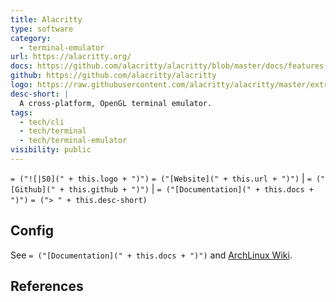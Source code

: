 ```yaml
---
title: Alacritty
type: software
category:
  - terminal-emulator
url: https://alacritty.org/
docs: https://github.com/alacritty/alacritty/blob/master/docs/features.md
github: https://github.com/alacritty/alacritty
logo: https://raw.githubusercontent.com/alacritty/alacritty/master/extra/logo/compat/alacritty-term%2Bscanlines.png
desc-short: |
  A cross-platform, OpenGL terminal emulator.
tags:
  - tech/cli
  - tech/terminal
  - tech/terminal-emulator
visibility: public
---
```

`= ("![|50](" + this.logo + ")")` `= ("[Website](" + this.url + ")")` |  `= ("[Github](" + this.github + ")")` | `= ("[Documentation](" + this.docs + ")")`
`= ("> " + this.desc-short)`
## Config

See `= ("[Documentation](" + this.docs + ")")` and [ArchLinux Wiki][arch-wiki].

## References

[arch-wiki]: <https://wiki.archlinux.org/title/Alacritty> (2024-03-12)